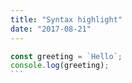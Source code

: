 ```yaml
---
title: "Syntax highlight"
date: "2017-08-21"
---
```


```javascript
const greeting = `Hello`;
console.log(greeting);
```　
